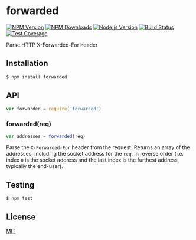 # forwarded

[![NPM Version][npm-image]][npm-url]
[![NPM Downloads][downloads-image]][downloads-url]
[![Node.js Version][node-version-image]][node-version-url]
[![Build Status][travis-image]][travis-url]
[![Test Coverage][coveralls-image]][coveralls-url]

Parse HTTP X-Forwarded-For header

## Installation

```sh
$ npm install forwarded
```

## API

```js
var forwarded = require('forwarded')
```

### forwarded(req)

```js
var addresses = forwarded(req)
```

Parse the `X-Forwarded-For` header from the request. Returns an array
of the addresses, including the socket address for the `req`. In reverse
order (i.e. index `0` is the socket address and the last index is the
furthest address, typically the end-user).

## Testing

```sh
$ npm test
```

## License

[MIT](LICENSE)

[npm-image]: https://img.shields.io/npm/v/forwarded.svg?style=flat
[npm-url]: https://npmjs.org/package/forwarded
[node-version-image]: https://img.shields.io/node/v/forwarded.svg?style=flat
[node-version-url]: http://nodejs.org/download/
[travis-image]: https://img.shields.io/travis/jshttp/forwarded.svg?style=flat
[travis-url]: https://travis-ci.org/jshttp/forwarded
[coveralls-image]: https://img.shields.io/coveralls/jshttp/forwarded.svg?style=flat
[coveralls-url]: https://coveralls.io/r/jshttp/forwarded?branch=master
[downloads-image]: https://img.shields.io/npm/dm/forwarded.svg?style=flat
[downloads-url]: https://npmjs.org/package/forwarded